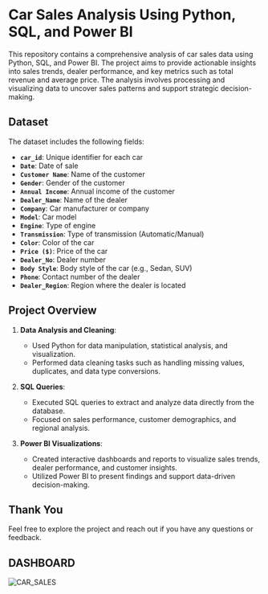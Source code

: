 # Car Sales Analysis Using Python, SQL, and Power BI

This repository contains a comprehensive analysis of car sales data using Python, SQL, and Power BI. The project aims to provide actionable insights into sales trends, dealer performance, and key metrics such as total revenue and average price. The analysis involves processing and visualizing data to uncover sales patterns and support strategic decision-making.

## Dataset

The dataset includes the following fields:
- **`car_id`**: Unique identifier for each car
- **`Date`**: Date of sale
- **`Customer Name`**: Name of the customer
- **`Gender`**: Gender of the customer
- **`Annual Income`**: Annual income of the customer
- **`Dealer_Name`**: Name of the dealer
- **`Company`**: Car manufacturer or company
- **`Model`**: Car model
- **`Engine`**: Type of engine
- **`Transmission`**: Type of transmission (Automatic/Manual)
- **`Color`**: Color of the car
- **`Price ($)`**: Price of the car
- **`Dealer_No`**: Dealer number
- **`Body Style`**: Body style of the car (e.g., Sedan, SUV)
- **`Phone`**: Contact number of the dealer
- **`Dealer_Region`**: Region where the dealer is located

## Project Overview

1. **Data Analysis and Cleaning**: 
   - Used Python for data manipulation, statistical analysis, and visualization.
   - Performed data cleaning tasks such as handling missing values, duplicates, and data type conversions.

2. **SQL Queries**: 
   - Executed SQL queries to extract and analyze data directly from the database.
   - Focused on sales performance, customer demographics, and regional analysis.

3. **Power BI Visualizations**: 
   - Created interactive dashboards and reports to visualize sales trends, dealer performance, and customer insights.
   - Utilized Power BI to present findings and support data-driven decision-making.

## Thank You

Feel free to explore the project and reach out if you have any questions or feedback.

## DASHBOARD
![CAR_SALES](https://github.com/user-attachments/assets/a60efe2f-ed62-4f9c-9612-643b61b1e63c)


